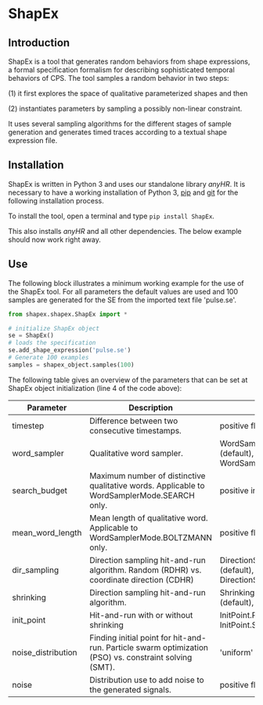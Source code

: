 # ShapEx

## Introduction
ShapEx is a tool   that generates  random  behaviors  from  shape  expressions,  a  formal specification formalism for describing sophisticated temporal behaviors of CPS. 
The tool samples a random behavior in two steps:

   (1) it first explores the space of qualitative parameterized shapes and then 

   (2) instantiates parameters by sampling a possibly non-linear constraint.

It uses several sampling algorithms for the different stages of sample generation and generates timed traces according to a textual shape expression file.

## Installation
ShapEx is written in Python 3 and uses our standalone library *anyHR*. 
It is necessary to have a working installation of Python 3,
[pip](https://pip.pypa.io/en/stable/installing/) and [git](https://git-scm.com/book/en/v2/Getting-Started-Installing-Git)  for the following installation process.

To install the tool, open a terminal and type 
`pip install ShapEx`.

This also installs *anyHR* and all other dependencies. The below example should now work right away.

## Use
The following block illustrates a minimum working example for the use of the ShapEx tool. 
For all parameters the default values are used and 100 samples are generated for the SE from the imported text file 'pulse.se'.
```python
from shapex.shapex.ShapEx import *

# initialize ShapEx object
se = ShapEx()
# loads the specification
se.add_shape_expression('pulse.se')
# Generate 100 examples 
samples = shapex_object.samples(100)
```

The following table gives an overview of the parameters that can be set at ShapEx object initialization (line 4 of the code above):

| Parameter          | Description                                                                                            | Values                                                       |
|--------------------|--------------------------------------------------------------------------------------------------------|--------------------------------------------------------------|
| timestep           | Difference between two consecutive timestamps.                                                         | positive float (default 1.0)                                 |
| word_sampler       | Qualitative word sampler.                                                                              | WordSamplerMode.SEARCH (default),  WordSamplerMode.BOLTZMANN |
| search_budget      | Maximum number of distinctive qualitative words. Applicable to WordSamplerMode.SEARCH only.            | positive integer (default 10)                                |
| mean_word_length   | Mean length of qualitative word. Applicable to WordSamplerMode.BOLTZMANN only.                          | positive float (default 10.0)                                |
| dir_sampling       | Direction sampling hit-and-run algorithm. Random (RDHR) vs. coordinate direction (CDHR)                | DirectionSampling.RDHR (default), DirectionSampling.CDHR     |
| shrinking          | Direction sampling hit-and-run algorithm.                                                              | Shrinking.NO_SHINKING (default), Shrinking.SHRINKING         |
| init_point         | Hit-and-run with or without shrinking                                                                  | InitPoint.PSO (default), InitPoint.SMT                       |
| noise_distribution | Finding initial point for hit-and-run. Particle swarm optimization (PSO) vs. constraint solving (SMT). | 'uniform' (default), 'gaussian'                              |
| noise              | Distribution use to add noise to the generated signals.                                                | positive float (default 0.0)                                 |








		
		

		
		
